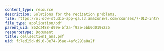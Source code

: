 ```yaml
---
content_type: resource
description: Solutions for the recitation problems.
file: https://ol-ocw-studio-app-qa.s3.amazonaws.com/courses/7-012-introduction-to-biology-fall-2004/fb7ed15dd9168e7495ae4afc290a8a2f_cellsection1_ans.pdf
file_type: application/pdf
parent_uid: 862c3488-d99e-bf2a-f92e-5bb0d0196225
resourcetype: Document
title: cellsection1_ans.pdf
uid: fb7ed15d-d916-8e74-95ae-4afc290a8a2f
---
```

